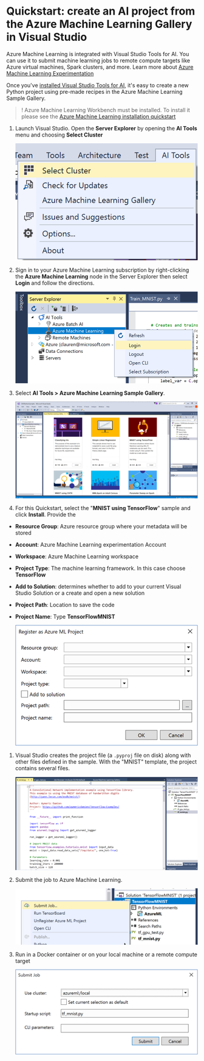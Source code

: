 # Quickstart: create an AI project from the Azure Machine Learning Gallery in Visual Studio

Azure Machine Learning is integrated with Visual Studio Tools for AI. You can use it to submit machine learning jobs to remote compute targets like Azure virtual machines, Spark clusters, and more. Learn more about [Azure Machine Learning Experimentation](https://docs.microsoft.com/en-us/azure/machine-learning/preview/experimentation-service-configuration) 

Once you've [installed Visual Studio Tools for AI](installation.md), it's easy to create a new Python project using pre-made recipes in the Azure Machine Learning Sample Gallery.

> ! Azure Machine Learning Workbench must be installed. To install it please see the [Azure Machine Learning installation quickstart](https://docs.microsoft.com/en-us/azure/machine-learning/preview/quickstart-installation) 

1. Launch Visual Studio. Open the **Server Explorer** by opening the **AI Tools** menu and choosing **Select Cluster**	

    ![Cluster chooser](./media/select-cluster.png)

1. Sign in to your Azure Machine Learning subscription by right-clicking the **Azure Machine Learning** node in the Server Explorer then select **Login** and follow the directions.

    ![login](./media/azureml-login.png)
 
2. Select **AI Tools > Azure Machine Learning Sample Gallery**. 
	
    ![Sample gallery](./media/gallery.png)

1. For this Quickstart, select the "**MNIST using TensorFlow**" sample and click **Install**. Provide the 

 - **Resource Group**: Azure resource group where your metadata will be stored
 - **Account**: Azure Machine Learning experimentation Account
 - **Workspace**: Azure Machine Learning workspace
 - **Project Type**: The machine learning framework. In this case choose **TensorFlow**
 - **Add to Solution**: determines whether to add to your current Visual Studio Solution or a create and open a new solution
 - **Project Path**: Location to save the code
 - **Project Name**: Type **TensorFlowMNIST**
   

    ![Resulting project when using the Python Application template](media/new-AzureSampleProject.png)

1. Visual Studio creates the project file (a `.pyproj` file on disk) along with other files defined in the sample. With the "MNIST" template, the project contains several files.

    ![mnist](media/azml-mnist.png)

1. Submit the job to Azure Machine Learning. 

    ![mnist](media/submit-azml.png)

1. Run in a Docker container or on your local machine or a remote compute target

    ![mnist](media/azml-local.png)